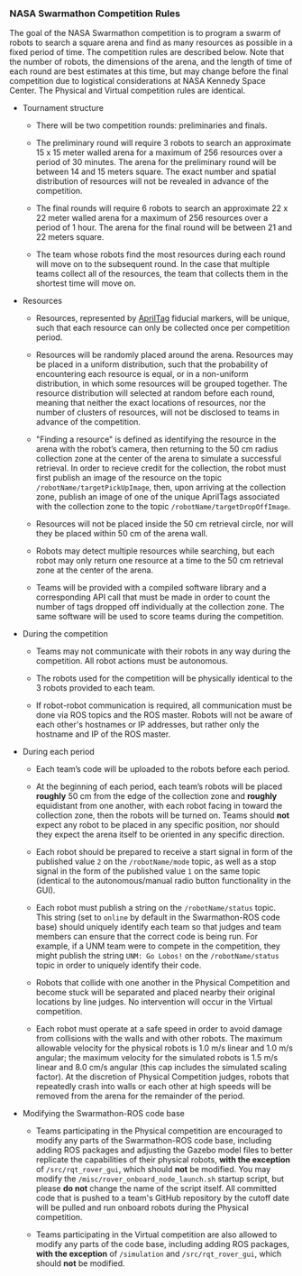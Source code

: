### NASA Swarmathon Competition Rules

The goal of the NASA Swarmathon competition is to program a swarm of robots to search a square arena and find as many resources as possible in a fixed period of time. The competition rules are described below. Note that the number of robots, the dimensions of the arena, and the length of time of each round are best estimates at this time, but may change before the final competition due to logistical considerations at NASA Kennedy Space Center. The Physical and Virtual competition rules are identical.

- Tournament structure

    - There will be two competition rounds: preliminaries and finals.

    - The preliminary round will require 3 robots to search an approximate 15 x 15 meter walled arena for a maximum of 256 resources over a period of 30 minutes. The arena for the preliminary round will be between 14 and 15 meters square. The exact number and spatial distribution of resources will not be revealed in advance of the competition.

    - The final rounds will require 6 robots to search an approximate 22 x 22 meter walled arena for a maximum of 256 resources over a period of 1 hour. The arena for the final round will be between 21 and 22 meters square.

    - The team whose robots find the most resources during each round will move on to the subsequent round. In the case that multiple teams collect all of the resources, the team that collects them in the shortest time will move on.

- Resources

    - Resources, represented by [AprilTag](https://april.eecs.umich.edu/wiki/index.php/AprilTags) fiducial markers, will be unique, such that each resource can only be collected once per competition period.

    - Resources will be randomly placed around the arena. Resources may be placed in a uniform distribution, such that the probability of encountering each resource is equal, or in a non-uniform distribution, in which some resources will be grouped together. The resource distribution will selected at random before each round, meaning that neither the exact locations of resources, nor the number of clusters of resources, will not be disclosed to teams in advance of the competition.

    - "Finding a resource" is defined as identifying the resource in the arena with the robot’s camera, then returning to the 50 cm radius collection zone at the center of the arena to simulate a successful retrieval. In order to recieve credit for the collection, the robot must first publish an image of the resource on the topic `/robotName/targetPickUpImage`, then, upon arriving at the collection zone, publish an image of one of the unique AprilTags associated with the collection zone to the topic `/robotName/targetDropOffImage`.

    - Resources will not be placed inside the 50 cm retrieval circle, nor will they be placed within 50 cm of the arena wall.

    - Robots may detect multiple resources while searching, but each robot may only return one resource at a time to the 50 cm retrieval zone at the center of the arena.

    - Teams will be provided with a compiled software library and a corresponding API call that must be made in order to count the number of tags dropped off individually at the collection zone. The same software will be used to score teams during the competition.

- During the competition

    - Teams may not communicate with their robots in any way during the competition. All robot actions must be autonomous.

    - The robots used for the competition will be physically identical to the 3 robots provided to each team.
    
    - If robot-robot communication is required, all communication must be done via ROS topics and the ROS master. Robots will not be aware of each other's hostnames or IP addresses, but rather only the hostname and IP of the ROS master.

- During each period

    - Each team’s code will be uploaded to the robots before each period.

    - At the beginning of each period, each team’s robots will be placed **roughly** 50 cm from the edge of the collection zone and **roughly** equidistant from one another, with each robot facing in toward the collection zone, then the robots will be turned on. Teams should **not** expect any robot to be placed in any specific position, nor should they expect the arena itself to be oriented in any specific direction.
    
    - Each robot should be prepared to receive a start signal in form of the published value ```2``` on the ```/robotName/mode``` topic, as well as a stop signal in the form of the published value ```1``` on the same topic (identical to the autonomous/manual radio button functionality in the GUI).
    
    - Each robot must publish a string on the `/robotName/status` topic. This string (set to `online` by default in the Swarmathon-ROS code base) should uniquely identify each team so that judges and team members can ensure that the correct code is being run. For example, if a UNM team were to compete in the competition, they might publish the string `UNM: Go Lobos!` on the `/robotName/status` topic in order to uniquely identify their code.

    - Robots that collide with one another in the Physical Competition and become stuck will be separated and placed nearby their original locations by line judges. No intervention will occur in the Virtual competition.

    - Each robot must operate at a safe speed in order to avoid damage from collisions with the walls and with other robots. The maximum allowable velocity for the physical robots is 1.0 m/s linear and 1.0 m/s angular; the maximum velocity for the simulated robots is 1.5 m/s linear and 8.0 cm/s angular (this cap includes the simulated scaling factor). At the discretion of Physical Competition judges, robots that repeatedly crash into walls or each other at high speeds will be removed from the arena for the remainder of the period.

- Modifying the Swarmathon-ROS code base

    - Teams participating in the Physical competition are encouraged to modify any parts of the Swarmathon-ROS code base, including adding ROS packages and adjusting the Gazebo model files to better replicate the capabilities of their physical robots, **with the exception** of `/src/rqt_rover_gui`, which should **not** be modified. You may modify the `/misc/rover_onboard_node_launch.sh` startup script, but please **do not** change the name of the script itself. All committed code that is pushed to a team's GitHub repository by the cutoff date will be pulled and run onboard robots during the Physical competition.
    
    - Teams participating in the Virtual competition are also allowed to modify any parts of the code base, including adding ROS packages, **with the exception** of `/simulation` and `/src/rqt_rover_gui`, which should **not** be modified.

